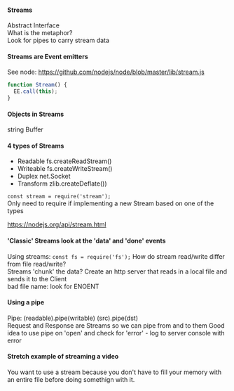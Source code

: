 #### Streams  
Abstract Interface  
What is the metaphor?  
Look for pipes to carry stream data


#### Streams are Event emitters  
See node: https://github.com/nodejs/node/blob/master/lib/stream.js  

``` JavaScript
function Stream() {
  EE.call(this);
}
```  
#### Objects in Streams
string
Buffer

####  4 types of Streams
* Readable  fs.createReadStream()
* Writeable fs.createWriteStream()
* Duplex net.Socket
* Transform  zlib.createDeflate())

`const stream = require('stream');`  
Only need to require if implementing a new Stream based on one of the types  


https://nodejs.org/api/stream.html


#### 'Classic' Streams look at the 'data' and 'done' events  
Using streams: `const fs = require('fs');`
How do stream read/write differ from file read/write?  
Streams 'chunk' the data?
Create an http server that reads in a local file and sends it to the Client  
bad file name: look for ENOENT

#### Using a pipe  
Pipe:  (readable).pipe(writable)    (src).pipe(dst)  
Request and Response are Streams so we can pipe from and to them
Good idea to use pipe on 'open' and check for 'error'  - log to server console with error  

#### Stretch example of streaming a video  
You want to use a stream because you don't have to fill your memory with an entire file before doing somethign with it.
